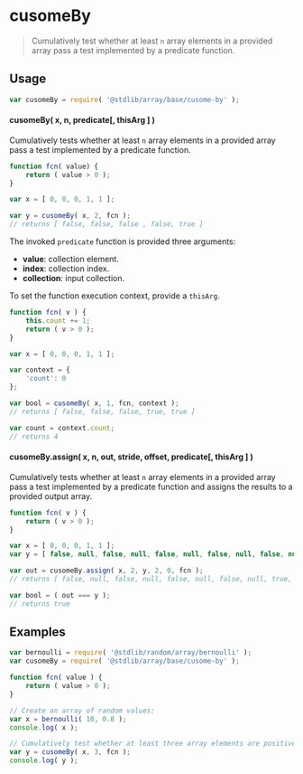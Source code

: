 <!--

@license Apache-2.0

Copyright (c) 2024 The Stdlib Authors.

Licensed under the Apache License, Version 2.0 (the "License");
you may not use this file except in compliance with the License.
You may obtain a copy of the License at

   http://www.apache.org/licenses/LICENSE-2.0

Unless required by applicable law or agreed to in writing, software
distributed under the License is distributed on an "AS IS" BASIS,
WITHOUT WARRANTIES OR CONDITIONS OF ANY KIND, either express or implied.
See the License for the specific language governing permissions and
limitations under the License.

-->

# cusomeBy

> Cumulatively test whether at least `n` array elements in a provided array pass a test implemented by a predicate function.

<section class="usage">

## Usage

```javascript
var cusomeBy = require( '@stdlib/array/base/cusome-by' );
```

#### cusomeBy( x, n, predicate\[, thisArg ] )

Cumulatively tests whether at least `n` array elements in a provided array pass a test implemented by a predicate function.

```javascript
function fcn( value) {
    return ( value > 0 );
}

var x = [ 0, 0, 0, 1, 1 ];

var y = cusomeBy( x, 2, fcn );
// returns [ false, false, false , false, true ]
```

The invoked `predicate` function is provided three arguments:

-   **value**: collection element.
-   **index**: collection index.
-   **collection**: input collection.

To set the function execution context, provide a `thisArg`.

```javascript
function fcn( v ) {
    this.count += 1;
    return ( v > 0 );
}

var x = [ 0, 0, 0, 1, 1 ];

var context = {
    'count': 0
};

var bool = cusomeBy( x, 1, fcn, context );
// returns [ false, false, false, true, true ]

var count = context.count;
// returns 4
```

#### cusomeBy.assign( x, n, out, stride, offset, predicate\[, thisArg ] )

Cumulatively tests whether at least `n` array elements in a provided array pass a test implemented by a predicate function and assigns the results to a provided output array.

```javascript
function fcn( v ) {
    return ( v > 0 );
}

var x = [ 0, 0, 0, 1, 1 ];
var y = [ false, null, false, null, false, null, false, null, false, null ];

var out = cusomeBy.assign( x, 2, y, 2, 0, fcn );
// returns [ false, null, false, null, false, null, false, null, true, null ]

var bool = ( out === y );
// returns true
```

</section>

<!-- /.usage -->

<section class="notes">

</section>

<!-- /.notes -->

<section class="examples">

## Examples

<!-- eslint no-undef: "error" -->

```javascript
var bernoulli = require( '@stdlib/random/array/bernoulli' );
var cusomeBy = require( '@stdlib/array/base/cusome-by' );

function fcn( value ) {
    return ( value > 0 );
}

// Create an array of random values:
var x = bernoulli( 10, 0.8 );
console.log( x );

// Cumulatively test whether at least three array elements are positive:
var y = cusomeBy( x, 3, fcn );
console.log( y );
```

</section>

<!-- /.examples -->

<!-- Section for related `stdlib` packages. Do not manually edit this section, as it is automatically populated. -->

<section class="related">

</section>

<!-- /.related -->

<!-- Section for all links. Make sure to keep an empty line after the `section` element and another before the `/section` close. -->

<section class="links">

</section>

<!-- /.links -->
